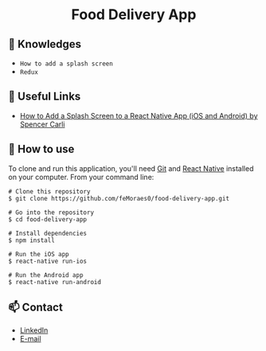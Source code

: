 <h1 align="center">Food Delivery App</h1>

<!--
<p align="center">
  <img width="250" src="URL">
</p>
-->

## :rocket: Knowledges
 - `How to add a splash screen`
 - `Redux`

## :paperclip: Useful Links
 - [How to Add a Splash Screen to a React Native App (iOS and Android) by Spencer Carli](https://medium.com/handlebar-labs/how-to-add-a-splash-screen-to-a-react-native-app-ios-and-android-30a3cec835ae)

## :book: How to use

To clone and run this application, you'll need [Git](https://git-scm.com/downloads) and [React Native](https://reactnative.dev/docs/getting-started) installed on your computer. From your command line:

```
# Clone this repository
$ git clone https://github.com/feMoraes0/food-delivery-app.git

# Go into the repository
$ cd food-delivery-app

# Install dependencies
$ npm install

# Run the iOS app
$ react-native run-ios

# Run the Android app
$ react-native run-android
```

<!--
## :link: Credits
 - [Name](Link)
-->

## :mailbox: Contact
  - <a target="_blank" href="https://www.linkedin.com/in/fernando-moraes-48a26916a/">LinkedIn</a>
  - <a target="_blank" href="mailto:fernandomoraes.lopes@gmail.com">E-mail</a>